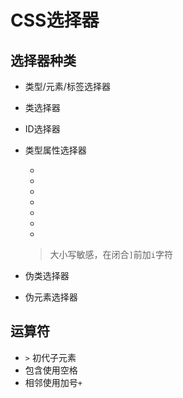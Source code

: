 # CSS选择器

## 选择器种类

- 类型/元素/标签选择器
- 类选择器
- ID选择器
- 类型属性选择器
    - [attr]:属性存在
    - [attr=value]:属性存在且等于
    - [attr~=value]:多个值，至少一个匹配
    - [attr|=value]:值为value，或开始为value，后面紧接连字符，如:value-xxx

    - [attr^=value]:开头为value子字符串
    - [attr$=value]:结尾值为value子字符串
    - [attr*=value]:值字符串中至少出现一次value

    > 大小写敏感，在闭合`]`前加`i`字符

- 伪类选择器
- 伪元素选择器

## 运算符

- `>` 初代子元素
- 包含使用空格` `
- 相邻使用加号`+`




